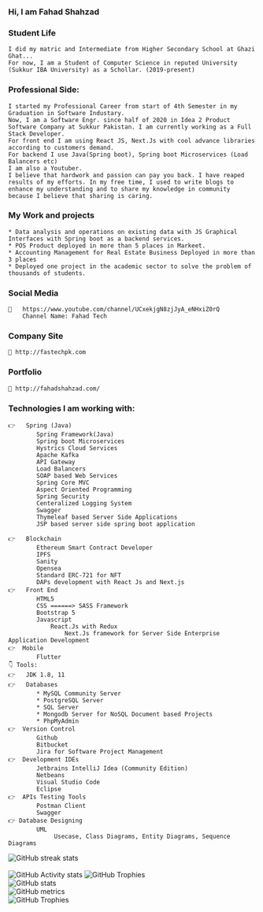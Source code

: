 ### Hi, I am Fahad Shahzad

    
### Student Life
    I did my matric and Intermediate from Higher Secondary School at Ghazi Ghat... 
    For now, I am a Student of Computer Science in reputed University (Sukkur IBA University) as a Schollar. (2019-present)

###  Professional Side:
    I started my Professional Career from start of 4th Semester in my Graduation in Software Industary.
    Now, I am a Software Engr. since half of 2020 in Idea 2 Product Software Company at Sukkur Pakistan. I am currently working as a Full Stack Developer.
    For front end I am using React JS, Next.Js with cool advance libraries according to customers demand.
    For backend I use Java(Spring boot), Spring boot Microservices (Load Balancers etc)
    I am also a Youtuber.
    I believe that hardwork and passion can pay you back. I have reaped results of my efforts. In my free time, I used to write blogs to enhance my understanding and to share my knowledge in community because I believe that sharing is caring.
### My Work and projects
    * Data analysis and operations on existing data with JS Graphical Interfaces with Spring boot as a backend services.
    * POS Product deployed in more than 5 places in Markeet.
    * Accounting Management for Real Estate Business Deployed in more than 3 places
    * Deployed one project in the academic sector to solve the problem of thousands of students.
### Social Media
    🔗	https://www.youtube.com/channel/UCxekjgN8zjJyA_eNHxiZ0rQ
        Channel Name: Fahad Tech
### Company Site 
    🔗 http://fastechpk.com
### Portfolio    
    🔗 http://fahadshahzad.com/
    

### Technologies I am working with:
    👉   Spring (Java)
            Spring Framework(Java)
            Spring boot Microservices
            Hystrics Cloud Services
            Apache Kafka
            API Gateway
            Load Balancers
            SOAP based Web Services
            Spring Core MVC
            Aspect Oriented Programming
            Spring Security 
            Centeralized Logging System
            Swagger
            Thymeleaf based Server Side Applications
            JSP based server side spring boot application
    
    👉	Blockchain
            Ethereum Smart Contract Developer
            IPFS
            Sanity
            Opensea
            Standard ERC-721 for NFT
            DAPs development with React Js and Next.js
    👉	Front End
            HTML5
            CSS ======> SASS Framework
            Bootstrap 5
            Javascript
                React.Js with Redux
                    Next.Js framework for Server Side Enterprise Application Development
    👉  Mobile
            Flutter
    👇 Tools:
    👉	JDK 1.8, 11
    👉	Databases
            * MySQL Community Server
            * PostgreSQL Server
            * SQL Server
            * Mongodb Server for NoSQL Document based Projects
            * PhpMyAdmin
    👉  Version Control
            Github
            Bitbucket
            Jira for Software Project Management
    👉  Development IDEs
            Jetbrains IntelliJ Idea (Community Edition)
            Netbeans
            Visual Studio Code
            Eclipse 
    👉  APIs Testing Tools
            Postman Client
            Swagger
    👉 Database Designing
            UML
                 Usecase, Class Diagrams, Entity Diagrams, Sequence Diagrams
![GitHub streak stats](https://github-readme-streak-stats.herokuapp.com/?user=fahad-qureshi786)  
<br/>
 ![GitHub Activity stats]( https://activity-graph.herokuapp.com/graph?username=fahad-qureshi786)
![GitHub Trophies ](https://github-profile-trophy.vercel.app/?username=fahad-qureshi786)  
![GitHub stats](https://github-readme-stats.vercel.app/api?username=fahad-qureshi786&show_icons=true&theme=dark)  
![GitHub metrics](https://metrics.lecoq.io/fahad-qureshi786)  
![GitHub Trophies ](https://github-readme-stats.vercel.app/api/top-langs/?username=fahad-qureshi786)  
